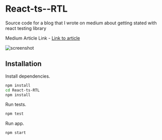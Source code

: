 # React-ts--RTL
Source code for a blog that I wrote on medium about getting stated with react testing library

Medium Article Link - [Link to article](https://ankitsaxena21.github.io/Food-Ordering-App/)

![screenshot](./food-order-app.png)

## Installation

Install dependencies.

```bash
npm install
cd React-ts-RTL
npm install

```

Run tests.

```bash
npm test

```

Run app.

```bash
npm start

```


